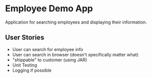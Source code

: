 # Employee Demo App
Application for searching employees and displaying their information.


## User Stories
- User can search for employee info
- User can search in browser (doesn't specifically matter what)
- "shippable" to customer (using JAR)
- Unit Testing 
- Logging if possible